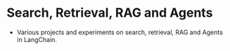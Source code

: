 # Search, Retrieval, RAG and Agents
* Various projects and experiments on search, retrieval, RAG and Agents in LangChain.
